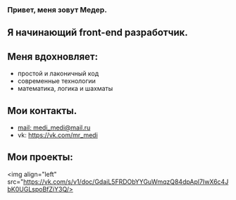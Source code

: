 ### Привет, меня зовут Медер.
## Я начинающий front-end разработчик.

## Меня вдохновляет:
* простой и лаконичный код
* современные технологии
* математика, логика и шахматы

## Мои контакты.
* [mail: medi_medi@mail.ru](https://mail.ru/)
* vk: https://vk.com/mr_medi

## Мои проекты:
 <img align="left" src="https://vk.com/s/v1/doc/GdaiL5FRDObYYGuWmqzQ84dpApl7IwX6c4JbK0UGLspoBfZiY3Q/>
